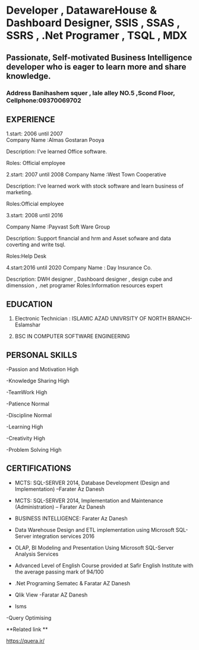 
#    Developer  ,  DatawareHouse &  Dashboard   Designer,   SSIS , SSAS , SSRS , .Net Programer  , TSQL ,  MDX                                                   
##   Passionate, Self-motivated Business Intelligence developer who is eager to learn more and share knowledge.    
###   Address  Banihashem squer , lale alley NO.5 ,Scond Floor, Cellphone:09370069702                                                         

##  EXPERIENCE

1.start: 2006 until 2007                                                                                                                                                                                       
   Company Name :Almas Gostaran Pooya
   
   Description: I've learned Office software.
   
   Roles: Official employee
   
2.start: 2007 until 2008
   Company Name :West Town Cooperative
   
   Description: I've learned work with stock software and learn business of marketing.
   
   Roles:Official employee


3.start: 2008 until 2016

   Company Name :Payvast Soft Ware Group 
   
   Description: Support financial and hrm and Asset sofware and data coverting and write tsql.
   
   Roles:Help Desk
   
4.start:2016 until  2020
   Company Name : Day Insurance Co.
   
   Description: DWH designer , Dashboard designer  , design cube and dimenssion , .net programer
   Roles:Information resources expert
 
 
 ##  EDUCATION
 
 1.  Electronic Technician : ISLAMIC AZAD UNIVRSITY OF NORTH BRANCH-Eslamshar  
 
 2.  BSC IN COMPUTER SOFTWARE ENGINEERING

## PERSONAL SKILLS

-Passion and Motivation  High

-Knowledge Sharing      High

-TeamWork               High

-Patience               Normal

-Discipline             Normal

-Learning               High

-Creativity             High

-Problem Solving        High

## CERTIFICATIONS

- MCTS: SQL-SERVER 2014, Database Development (Design and Implementation) –Farater Az Danesh

- MCTS: SQL-SERVER 2014, Implementation and Maintenance (Administration) – Farater Az Danesh

- BUSINESS INTELLIGENCE: Farater Az Danesh

- Data Warehouse Design and ETL implementation using Microsoft SQL-Server integration
   services 2016

- OLAP, BI Modeling and Presentation Using Microsoft SQL-Server Analysis Services

- Advanced Level of English Course provided at Safir English Institute with the average passing mark of 94/100 

- .Net Programing   Sematec & Faratar AZ Danesh

- Qlik View    -Faratar AZ Danesh

- Isms

-Query Optimising

**Related link ** 

https://quera.ir/



